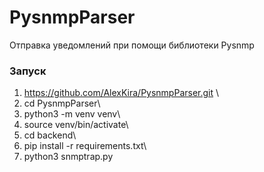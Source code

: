 # PysnmpParser
Отправка уведомлений при помощи библиотеки Pysnmp

<h3>Запуск</h3>

1. https://github.com/AlexKira/PysnmpParser.git \
2. cd PysnmpParser\
3. python3 -m venv venv\
4. source venv/bin/activate\
5. cd backend\
6. pip install -r requirements.txt\
7. python3 snmptrap.py
